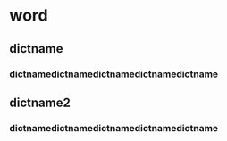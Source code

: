 # word
## dictname
### dictnamedictnamedictnamedictnamedictname
## dictname2
### dictnamedictnamedictnamedictnamedictname
